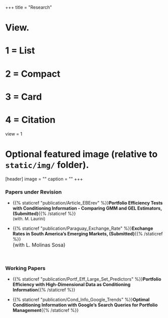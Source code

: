 +++
title = "Research"

# View.
#   1 = List
#   2 = Compact
#   3 = Card
#   4 = Citation
view = 1

# Optional featured image (relative to `static/img/` folder).
[header]
image = ""
caption = ""
+++

### **Papers under Revision**

* {{% staticref "publication/Article_EBErev" %}}**Portfolio Efficiency Tests with Conditioning Information - Comparing GMM and GEL Estimators, (Submitted)**{{% /staticref %}}  
 <font size="2"> (with. M. Laurini) </font>


* {{% staticref "publication/Paraguay_Exchange_Rate" %}}**Exchange Rates in South America’s Emerging Markets, (Submitted)**{{% /staticref %}}  
 <font size="3"> (with L. Molinas Sosa) </font> 


<br>

### **Working Papers**

* {{% staticref "publication/Portf_Eff_Large_Set_Predictors" %}}**Portfolio Efficiency with High-Dimensional Data as Conditioning Information**{{% /staticref %}}


* {{% staticref "publication/Cond_Info_Google_Trends" %}}**Optimal Conditioning Information with Google’s Search Queries for Portfolio Management**{{% /staticref %}}


<br>
<br>
<br>
<br>
<br>
<br>
<br>
<br>
